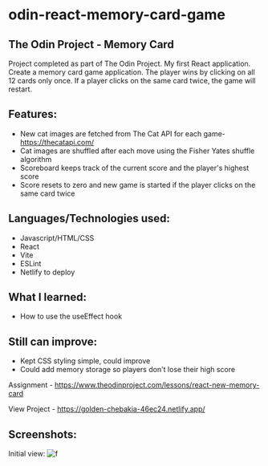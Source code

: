 # odin-react-memory-card-game
## The Odin Project - Memory Card

Project completed as part of The Odin Project. My first React application. Create a memory card game application. The player wins by clicking on all 12 cards only once. If a player clicks on the same card twice, the game will restart.

## Features:
 - New cat images are fetched from The Cat API for each game- https://thecatapi.com/
 - Cat images are shuffled after each move using the Fisher Yates shuffle algorithm
 - Scoreboard keeps track of the current score and the player's highest score
 - Score resets to zero and new game is started if the player clicks on the same card twice

## Languages/Technologies used:
 - Javascript/HTML/CSS
 - React
 - Vite
 - ESLint
 - Netlify to deploy

## What I learned:
 - How to use the useEffect hook
 
## Still can improve:
 - Kept CSS styling simple, could improve
 - Could add memory storage so players don't lose their high score

Assignment - https://www.theodinproject.com/lessons/react-new-memory-card

View Project - https://golden-chebakia-46ec24.netlify.app/

## Screenshots:
Initial view:
![f](https://user-images.githubusercontent.com/97067689/262114484-f8d8a12b-da22-49db-819e-62519b56439e.png)

